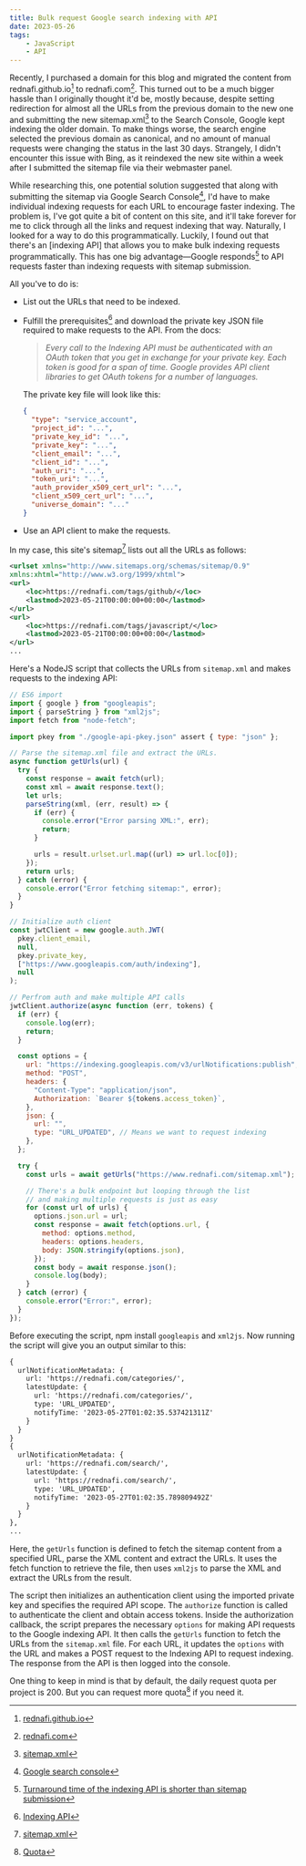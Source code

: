 ```yaml
---
title: Bulk request Google search indexing with API
date: 2023-05-26
tags:
    - JavaScript
    - API
---
```


Recently, I purchased a domain for this blog and migrated the content from
rednafi.github.io[^1] to rednafi.com[^2]. This turned out to be a much bigger hassle than I
originally thought it'd be, mostly because, despite setting redirection for almost all the
URLs from the previous domain to the new one and submitting the new sitemap.xml[^3] to the
Search Console, Google kept indexing the older domain. To make things worse, the search
engine selected the previous domain as canonical, and no amount of manual requests were
changing the status in the last 30 days. Strangely, I didn't encounter this issue with Bing,
as it reindexed the new site within a week after I submitted the sitemap file via their
webmaster panel.

While researching this, one potential solution suggested that along with submitting the
sitemap via Google Search Console[^4], I'd have to make individual indexing requests for
each URL to encourage faster indexing. The problem is, I've got quite a bit of content on
this site, and it'll take forever for me to click through all the links and request indexing
that way. Naturally, I looked for a way to do this programmatically. Luckily, I found out
that there's an [indexing API] that allows you to make bulk indexing requests programmatically.
This has one big advantage—Google responds[^5] to API requests faster than indexing requests
with sitemap submission.

All you've to do is:

-   List out the URLs that need to be indexed.
-   Fulfill the prerequisites[^6] and download the private key JSON file required to make
    requests to the API. From the docs:

    > _Every call to the Indexing API must be authenticated with an OAuth token that you get
    > in exchange for your private key. Each token is good for a span of time. Google
    > provides API client libraries to get OAuth tokens for a number of languages._

    The private key file will look like this:

    ```json
    {
      "type": "service_account",
      "project_id": "...",
      "private_key_id": "...",
      "private_key": "...",
      "client_email": "...",
      "client_id": "...",
      "auth_uri": "...",
      "token_uri": "...",
      "auth_provider_x509_cert_url": "...",
      "client_x509_cert_url": "...",
      "universe_domain": "..."
    }
    ```

-   Use an API client to make the requests.

In my case, this site's sitemap[^3] lists out all the URLs as follows:

```xml
<urlset xmlns="http://www.sitemaps.org/schemas/sitemap/0.9"
xmlns:xhtml="http://www.w3.org/1999/xhtml">
<url>
    <loc>https://rednafi.com/tags/github/</loc>
    <lastmod>2023-05-21T00:00:00+00:00</lastmod>
</url>
<url>
    <loc>https://rednafi.com/tags/javascript/</loc>
    <lastmod>2023-05-21T00:00:00+00:00</lastmod>
</url>
...
```

Here's a NodeJS script that collects the URLs from `sitemap.xml` and makes requests to the
indexing API:

```js
// ES6 import
import { google } from "googleapis";
import { parseString } from "xml2js";
import fetch from "node-fetch";

import pkey from "./google-api-pkey.json" assert { type: "json" };

// Parse the sitemap.xml file and extract the URLs.
async function getUrls(url) {
  try {
    const response = await fetch(url);
    const xml = await response.text();
    let urls;
    parseString(xml, (err, result) => {
      if (err) {
        console.error("Error parsing XML:", err);
        return;
      }

      urls = result.urlset.url.map((url) => url.loc[0]);
    });
    return urls;
  } catch (error) {
    console.error("Error fetching sitemap:", error);
  }
}

// Initialize auth client
const jwtClient = new google.auth.JWT(
  pkey.client_email,
  null,
  pkey.private_key,
  ["https://www.googleapis.com/auth/indexing"],
  null
);

// Perfrom auth and make multiple API calls
jwtClient.authorize(async function (err, tokens) {
  if (err) {
    console.log(err);
    return;
  }

  const options = {
    url: "https://indexing.googleapis.com/v3/urlNotifications:publish",
    method: "POST",
    headers: {
      "Content-Type": "application/json",
      Authorization: `Bearer ${tokens.access_token}`,
    },
    json: {
      url: "",
      type: "URL_UPDATED", // Means we want to request indexing
    },
  };

  try {
    const urls = await getUrls("https://www.rednafi.com/sitemap.xml");

    // There's a bulk endpoint but looping through the list
    // and making multiple requests is just as easy
    for (const url of urls) {
      options.json.url = url;
      const response = await fetch(options.url, {
        method: options.method,
        headers: options.headers,
        body: JSON.stringify(options.json),
      });
      const body = await response.json();
      console.log(body);
    }
  } catch (error) {
    console.error("Error:", error);
  }
});
```

Before executing the script, npm install `googleapis` and `xml2js`. Now running the script
will give you an output similar to this:

```txt
{
  urlNotificationMetadata: {
    url: 'https://rednafi.com/categories/',
    latestUpdate: {
      url: 'https://rednafi.com/categories/',
      type: 'URL_UPDATED',
      notifyTime: '2023-05-27T01:02:35.537421311Z'
    }
  }
}
{
  urlNotificationMetadata: {
    url: 'https://rednafi.com/search/',
    latestUpdate: {
      url: 'https://rednafi.com/search/',
      type: 'URL_UPDATED',
      notifyTime: '2023-05-27T01:02:35.789809492Z'
    }
  }
},
...
```

Here, the `getUrls` function is defined to fetch the sitemap content from a specified URL,
parse the XML content and extract the URLs. It uses the fetch function to retrieve the file,
then uses `xml2js` to parse the XML and extract the URLs from the result.

The script then initializes an authentication client using the imported private key and
specifies the required API scope. The `authorize` function is called to authenticate the
client and obtain access tokens. Inside the authorization callback, the script prepares the
necessary `options` for making API requests to the Google indexing API. It then calls the
`getUrls` function to fetch the URLs from the `sitemap.xml` file. For each URL, it updates
the `options` with the URL and makes a POST request to the Indexing API to request indexing.
The response from the API is then logged into the console.

One thing to keep in mind is that by default, the daily request quota per project is 200.
But you can request more quota[^7] if you need it.

[^1]: [rednafi.github.io](https://rednafi.github.io)

[^2]: [rednafi.com](/)

[^3]: [sitemap.xml](/sitemap.xml)

[^4]: [Google search console](https://search.google.com/search-console/about)

[^5]:
    [Turnaround time of the indexing API is shorter than sitemap submission](https://developers.google.com/search/apis/indexing-api/v3/quickstart#sitemaps)

[^6]: [Indexing API](https://developers.google.com/search/apis/indexing-api/v3/quickstart)

[^7]: [Quota](https://developers.google.com/search/apis/indexing-api/v3/quota-pricing)
